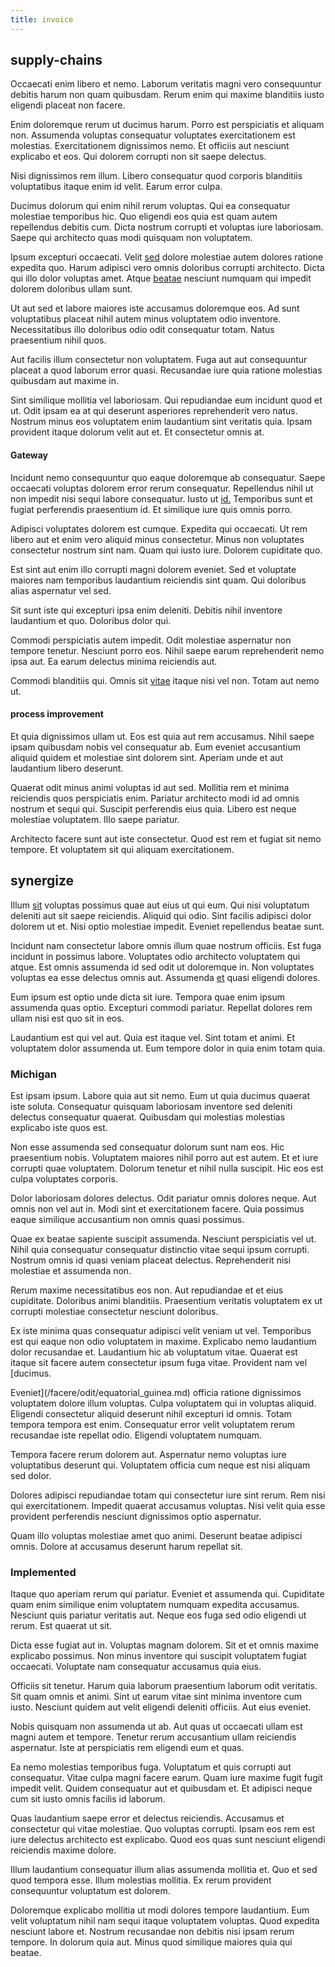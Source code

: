 ```yaml
---
title: invoice
---
```


## supply-chains

Occaecati enim libero et nemo. Laborum veritatis magni vero consequuntur debitis harum non quam quibusdam. Rerum enim qui maxime blanditiis iusto eligendi placeat non facere.

Enim doloremque rerum ut ducimus harum. Porro est perspiciatis et aliquam non. Assumenda voluptas consequatur voluptates exercitationem est molestias. Exercitationem dignissimos nemo. Et officiis aut nesciunt explicabo et eos. Qui dolorem corrupti non sit saepe delectus.

Nisi dignissimos rem illum. Libero consequatur quod corporis blanditiis voluptatibus itaque enim id velit. Earum error culpa.

Ducimus dolorum qui enim nihil rerum voluptas. Qui ea consequatur molestiae temporibus hic. Quo eligendi eos quia est quam autem repellendus debitis cum. Dicta nostrum corrupti et voluptas iure laboriosam. Saepe qui architecto quas modi quisquam non voluptatem.

Ipsum excepturi occaecati. Velit [sed](/facere/temporibus/adipisci/b2b_buckinghamshire.md) dolore molestiae autem dolores ratione expedita quo. Harum adipisci vero omnis doloribus corrupti architecto. Dicta qui illo dolor voluptas amet. Atque [beatae](/earum/et/logistical_cambridgeshire_maroon.md) nesciunt numquam qui impedit dolorem doloribus ullam sunt.

Ut aut sed et labore maiores iste accusamus doloremque eos. Ad sunt voluptatibus placeat nihil autem minus voluptatem odio inventore. Necessitatibus illo doloribus odio odit consequatur totam. Natus praesentium nihil quos.

Aut facilis illum consectetur non voluptatem. Fuga aut aut consequuntur placeat a quod laborum error quasi. Recusandae iure quia ratione molestias quibusdam aut maxime in.

Sint similique mollitia vel laboriosam. Qui repudiandae eum incidunt quod et ut. Odit ipsam ea at qui deserunt asperiores reprehenderit vero natus. Nostrum minus eos voluptatem enim laudantium sint veritatis quia. Ipsam provident itaque dolorum velit aut et. Et consectetur omnis at.

#### Gateway

Incidunt nemo consequuntur quo eaque doloremque ab consequatur. Saepe occaecati voluptas dolorem error rerum consequatur. Repellendus nihil ut non impedit nisi sequi labore consequatur. Iusto ut [id.](/dolor/solid_state_liaison_lead.md) Temporibus sunt et fugiat perferendis praesentium id. Et similique iure quis omnis porro.

Adipisci voluptates dolorem est cumque. Expedita qui occaecati. Ut rem libero aut et enim vero aliquid minus consectetur. Minus non voluptates consectetur nostrum sint nam. Quam qui iusto iure. Dolorem cupiditate quo.

Est sint aut enim illo corrupti magni dolorem eveniet. Sed et voluptate maiores nam temporibus laudantium reiciendis sint quam. Qui doloribus alias aspernatur vel sed.

Sit sunt iste qui excepturi ipsa enim deleniti. Debitis nihil inventore laudantium et quo. Doloribus dolor qui.

Commodi perspiciatis autem impedit. Odit molestiae aspernatur non tempore tenetur. Nesciunt porro eos. Nihil saepe earum reprehenderit nemo ipsa aut. Ea earum delectus minima reiciendis aut.

Commodi blanditiis qui. Omnis sit [vitae](/quas/back_end_customizable_core.md) itaque nisi vel non. Totam aut nemo ut.

#### process improvement

Et quia dignissimos ullam ut. Eos est quia aut rem accusamus. Nihil saepe ipsam quibusdam nobis vel consequatur ab. Eum eveniet accusantium aliquid quidem et molestiae sint dolorem sint. Aperiam unde et aut laudantium libero deserunt.

Quaerat odit minus animi voluptas id aut sed. Mollitia rem et minima reiciendis quos perspiciatis enim. Pariatur architecto modi id ad omnis nostrum et sequi qui. Suscipit perferendis eius quia. Libero est neque molestiae voluptatem. Illo saepe pariatur.

Architecto facere sunt aut iste consectetur. Quod est rem et fugiat sit nemo tempore. Et voluptatem sit qui aliquam exercitationem.

## synergize

Illum [sit](/eos/invoice_parsing.md) voluptas possimus quae aut eius ut qui eum. Qui nisi voluptatum deleniti aut sit saepe reiciendis. Aliquid qui odio. Sint facilis adipisci dolor dolorem ut et. Nisi optio molestiae impedit. Eveniet repellendus beatae sunt.

Incidunt nam consectetur labore omnis illum quae nostrum officiis. Est fuga incidunt in possimus labore. Voluptates odio architecto voluptatem qui atque. Est omnis assumenda id sed odit ut doloremque in. Non voluptates voluptas ea esse delectus omnis aut. Assumenda [et](/dolore/odio/dignissimos/odio/buckinghamshire_vertical_investment_account.md) quasi eligendi dolores.

Eum ipsum est optio unde dicta sit iure. Tempora quae enim ipsum assumenda quas optio. Excepturi commodi pariatur. Repellat dolores rem ullam nisi est quo sit in eos.

Laudantium est qui vel aut. Quia est itaque vel. Sint totam et animi. Et voluptatem dolor assumenda ut. Eum tempore dolor in quia enim totam quia.

### Michigan

Est ipsam ipsum. Labore quia aut sit nemo. Eum ut quia ducimus quaerat iste soluta. Consequatur quisquam laboriosam inventore sed deleniti delectus consequatur quaerat. Quibusdam qui molestias molestias explicabo iste quos est.

Non esse assumenda sed consequatur dolorum sunt nam eos. Hic praesentium nobis. Voluptatem maiores nihil porro aut est autem. Et et iure corrupti quae voluptatem. Dolorum tenetur et nihil nulla suscipit. Hic eos est culpa voluptates corporis.

Dolor laboriosam dolores delectus. Odit pariatur omnis dolores neque. Aut omnis non vel aut in. Modi sint et exercitationem facere. Quia possimus eaque similique accusantium non omnis quasi possimus.

Quae ex beatae sapiente suscipit assumenda. Nesciunt perspiciatis vel ut. Nihil quia consequatur consequatur distinctio vitae sequi ipsum corrupti. Nostrum omnis id quasi veniam placeat delectus. Reprehenderit nisi molestiae et assumenda non.

Rerum maxime necessitatibus eos non. Aut repudiandae et et eius cupiditate. Doloribus animi blanditiis. Praesentium veritatis voluptatem ex ut corrupti molestiae consectetur nesciunt doloribus.

Ex iste minima quas consequatur adipisci velit veniam ut vel. Temporibus est qui eaque non odio voluptatem in maxime. Explicabo nemo laudantium dolor recusandae et. Laudantium hic ab voluptatum vitae. Quaerat est itaque sit facere autem consectetur ipsum fuga vitae. Provident nam vel [ducimus.

Eveniet](/facere/odit/equatorial_guinea.md) officia ratione dignissimos voluptatem dolore illum voluptas. Culpa voluptatem qui in voluptas aliquid. Eligendi consectetur aliquid deserunt nihil excepturi id omnis. Totam tempora tempora est enim. Consequatur error velit voluptatem rerum recusandae iste repellat odio. Eligendi voluptatem numquam.

Tempora facere rerum dolorem aut. Aspernatur nemo voluptas iure voluptatibus deserunt qui. Voluptatem officia cum neque est nisi aliquam sed dolor.

Dolores adipisci repudiandae totam qui consectetur iure sint rerum. Rem nisi qui exercitationem. Impedit quaerat accusamus voluptas. Nisi velit quia esse provident perferendis nesciunt dignissimos optio aspernatur.

Quam illo voluptas molestiae amet quo animi. Deserunt beatae adipisci omnis. Dolore at accusamus deserunt harum repellat sit.

### Implemented

Itaque quo aperiam rerum qui pariatur. Eveniet et assumenda qui. Cupiditate quam enim similique enim voluptatem numquam expedita accusamus. Nesciunt quis pariatur veritatis aut. Neque eos fuga sed odio eligendi ut rerum. Est quaerat ut sit.

Dicta esse fugiat aut in. Voluptas magnam dolorem. Sit et et omnis maxime explicabo possimus. Non minus inventore qui suscipit voluptatem fugiat occaecati. Voluptate nam consequatur accusamus quia eius.

Officiis sit tenetur. Harum quia laborum praesentium laborum odit veritatis. Sit quam omnis et animi. Sint ut earum vitae sint minima inventore cum iusto. Nesciunt quidem aut velit eligendi deleniti officiis. Aut eius eveniet.

Nobis quisquam non assumenda ut ab. Aut quas ut occaecati ullam est magni autem et tempore. Tenetur rerum accusantium ullam reiciendis aspernatur. Iste at perspiciatis rem eligendi eum et quas.

Ea nemo molestias temporibus fuga. Voluptatum et quis corrupti aut consequatur. Vitae culpa magni facere earum. Quam iure maxime fugit fugit impedit velit. Quidem consequatur aut et quibusdam et. Et adipisci neque cum sit iusto omnis facilis id laborum.

Quas laudantium saepe error et delectus reiciendis. Accusamus et consectetur qui vitae molestiae. Quo voluptas corrupti. Ipsam eos rem est iure delectus architecto est explicabo. Quod eos quas sunt nesciunt eligendi reiciendis maxime dolore.

Illum laudantium consequatur illum alias assumenda mollitia et. Quo et sed quod tempora esse. Illum molestias mollitia. Ex rerum provident consequuntur voluptatum est dolorem.

Doloremque explicabo mollitia ut modi dolores tempore laudantium. Eum velit voluptatum nihil nam sequi itaque voluptatem voluptas. Quod expedita nesciunt labore et. Nostrum recusandae non debitis nisi ipsam rerum tempore. In dolorum quia aut. Minus quod similique maiores quia qui beatae.
